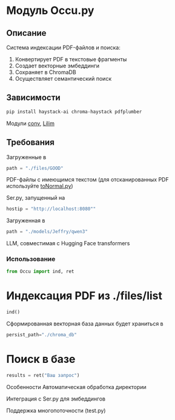 # Модуль Occu.py

## Описание
Система индексации PDF-файлов и поиска:
1. Конвертирует PDF в текстовые фрагменты
2. Создает векторные эмбеддинги
3. Сохраняет в ChromaDB
4. Осуществляет семантический поиск

## Зависимости
```bash
pip install haystack-ai chroma-haystack pdfplumber
```

Модули <a href="https://github.com/Archibaka/Epstein/tree/main/docs/conv.md">conv</a>, <a href="https://github.com/Archibaka/Epstein/tree/main/docs/lilim.md">Lilim</a>

## Требования
Загруженные в 
```python
path = "./files/GOOD"
```
PDF-файлы с имеющимся текстом (для отсканированных PDF используйте <a href="https://github.com/Archibaka/Epstein/tree/main/docs/toNormal.md">toNormal.py</a>)

Ser.py, запущенный на 

```python
hostip = "http://localhost:8080""
```

Загруженная в 
```python
path = "./models/Jeffry/qwen3"
```
LLM, совместимая с Hugging Face transformers

### Использование
```python
from Occu import ind, ret
```
# Индексация PDF из ./files/list
```python
ind()
```
Сформированная векторная база данных будет храниться в 
```python
persist_path="./chroma_db"
```

# Поиск в базе
```python
results = ret("Ваш запрос")
```
Особенности
Автоматическая обработка директории

Интеграция с Ser.py для эмбеддингов

Поддержка многопоточности (test.py)
